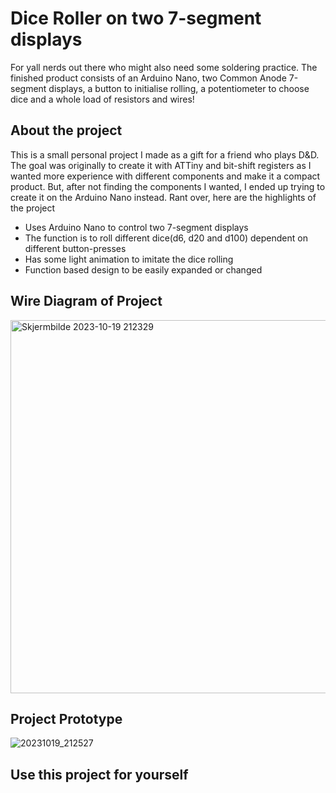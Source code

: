 # Dice Roller on two 7-segment displays

For yall nerds out there who might also need some soldering practice. The finished product consists of an Arduino Nano, two Common Anode 7-segment displays, a button to initialise rolling, a potentiometer to choose dice and a whole load of resistors and wires! 

## About the project
This is a small personal project I made as a gift for a friend who plays D&D.
The goal was originally to create it with ATTiny and bit-shift registers as I wanted
more experience with different components and make it a compact product. But, after not
finding the components I wanted, I ended up trying to create it on the Arduino Nano instead. Rant over, here are the highlights of the project
* Uses Arduino Nano to control two 7-segment displays
* The function is to roll different dice(d6, d20 and d100) dependent on different button-presses
* Has some light animation to imitate the dice rolling
* Function based design to be easily expanded or changed

## Wire Diagram of Project
<img width="597" alt="Skjermbilde 2023-10-19 212329" src="https://github.com/Jawny-E/MiniArduino/assets/94108006/427684be-fb3e-4035-9e72-9959f49fa675">

## Project Prototype
![20231019_212527](https://github.com/Jawny-E/MiniArduino/assets/94108006/70ea31c4-ab10-4fcb-9d3b-34751d1955e2)


## Use this project for yourself
